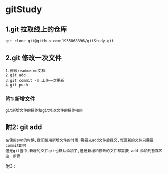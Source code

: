 # gitStudy

## 1.git  拉取线上的仓库

```git
git clone git@github.com:1935868896/gitStudy.git
```

## 2.git 修改一次文件

```
1.修改readme.md文档
2.git add .
3.git commit -m 上传一次更新
4.git push
```

### 附1:新增文件

```
git新增文件的操作和git修改文件的操作相同
```

## 附2: git add

```
在使用svn的时候,我们使用新增文件的时候 需要先add文件后提交,而更新的文件只需要commit即可
但是git当中,新增的文件git也默认添加了,但是新增和修改的文件都需要 add 添加到暂存区这一步骤
```

附3 : 